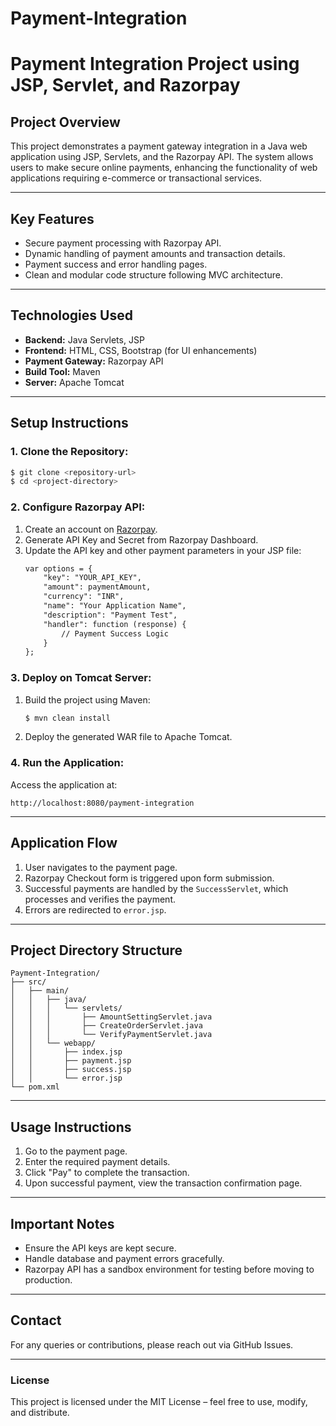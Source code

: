 # Payment-Integration
# Payment Integration Project using JSP, Servlet, and Razorpay

## **Project Overview**
This project demonstrates a payment gateway integration in a Java web application using JSP, Servlets, and the Razorpay API. The system allows users to make secure online payments, enhancing the functionality of web applications requiring e-commerce or transactional services.

---

## **Key Features**
- Secure payment processing with Razorpay API.
- Dynamic handling of payment amounts and transaction details.
- Payment success and error handling pages.
- Clean and modular code structure following MVC architecture.

---

## **Technologies Used**
- **Backend:** Java Servlets, JSP
- **Frontend:** HTML, CSS, Bootstrap (for UI enhancements)
- **Payment Gateway:** Razorpay API
- **Build Tool:** Maven
- **Server:** Apache Tomcat

---

## **Setup Instructions**

### **1. Clone the Repository:**
```bash
$ git clone <repository-url>
$ cd <project-directory>
```

### **2. Configure Razorpay API:**
1. Create an account on [Razorpay](https://razorpay.com).
2. Generate API Key and Secret from Razorpay Dashboard.
3. Update the API key and other payment parameters in your JSP file:
   ```jsp
   var options = {
       "key": "YOUR_API_KEY",
       "amount": paymentAmount,
       "currency": "INR",
       "name": "Your Application Name",
       "description": "Payment Test",
       "handler": function (response) {
           // Payment Success Logic
       }
   };
   ```



### **3. Deploy on Tomcat Server:**
1. Build the project using Maven:
   ```bash
   $ mvn clean install
   ```
2. Deploy the generated WAR file to Apache Tomcat.

### **4. Run the Application:**
Access the application at:
```
http://localhost:8080/payment-integration
```

---

## **Application Flow**
1. User navigates to the payment page.
2. Razorpay Checkout form is triggered upon form submission.
3. Successful payments are handled by the `SuccessServlet`, which processes and verifies the payment.
4. Errors are redirected to `error.jsp`.

---

## **Project Directory Structure**
```
Payment-Integration/
├── src/
│   ├── main/
│   │   ├── java/
│   │   │   └── servlets/
│   │   │       ├── AmountSettingServlet.java
│   │   │       ├── CreateOrderServlet.java
│   │   │       └── VerifyPaymentServlet.java
│   │   └── webapp/
│   │       ├── index.jsp
│   │       ├── payment.jsp
│   │       ├── success.jsp
│   │       └── error.jsp
└── pom.xml
```

---

## **Usage Instructions**
1. Go to the payment page.
2. Enter the required payment details.
3. Click "Pay" to complete the transaction.
4. Upon successful payment, view the transaction confirmation page.

---

## **Important Notes**
- Ensure the API keys are kept secure.
- Handle database and payment errors gracefully.
- Razorpay API has a sandbox environment for testing before moving to production.

---

## **Contact**
For any queries or contributions, please reach out via GitHub Issues.

---

### **License**
This project is licensed under the MIT License – feel free to use, modify, and distribute.
